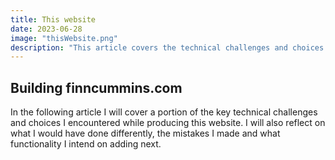 ```yaml
---
title: This website
date: 2023-06-28
image: "thisWebsite.png"
description: "This article covers the technical challenges and choices encountered while making this website and a reflection on what I would have done differently if I had to start over."
---
```


## Building finncummins.com

In the following article I will cover a portion of the key technical challenges and choices I encountered while producing this website. I will also reflect on what I would have done differently, the mistakes I made and what functionality I intend on adding next.